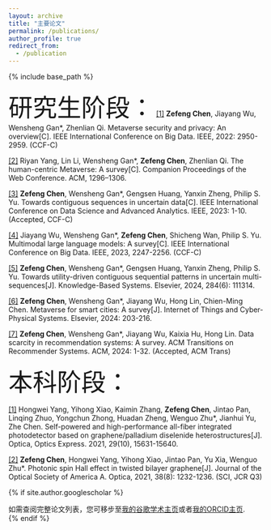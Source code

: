 ```yaml
---
layout: archive
title: "主要论文"
permalink: /publications/
author_profile: true
redirect_from:
  - /publication
---
```


{% include base_path %}

<font size=15>研究生阶段：</font>
[[1]](https://doi.org/10.1109/BigData55660.2022.10021112) **Zefeng Chen**, Jiayang Wu, Wensheng Gan*, Zhenlian Qi. Metaverse security and privacy: An overview[C]. IEEE International Conference on Big Data. IEEE, 2022: 2950-2959. (CCF-C)

[[2]](https://doi.org/10.1145/3543873.3587593) Riyan Yang, Lin Li, Wensheng Gan*, **Zefeng Chen**, Zhenlian Qi. The human-centric Metaverse: A survey[C]. Companion Proceedings of the Web Conference. ACM, 1296–1306.

[[3]](https://doi.org/10.1109/DSAA60987.2023.10302526) **Zefeng Chen**, Wensheng Gan*, Gengsen Huang, Yanxin Zheng, Philip S. Yu. Towards contiguous sequences in uncertain data[C]. IEEE International Conference on Data Science and Advanced Analytics. IEEE, 2023: 1-10. (Accepted, CCF-C)

[[4]](https://doi.org/10.1109/BigData59044.2023.10386743) Jiayang Wu, Wensheng Gan*, **Zefeng Chen**, Shicheng Wan, Philip S. Yu. Multimodal large language models: A survey[C]. IEEE International Conference on Big Data. IEEE, 2023, 2247-2256. (CCF-C)

[[5]](https://doi.org/10.1016/j.knosys.2023.111314) **Zefeng Chen**, Wensheng Gan*, Gengsen Huang, Yanxin Zheng, Philip S. Yu. Towards utility-driven contiguous sequential patterns in uncertain multi-sequences[J]. Knowledge-Based Systems. Elsevier, 2024, 284(6): 111314.

[[6]](https://doi.org/10.1016/j.iotcps.2023.12.002) **Zefeng Chen**, Wensheng Gan*, Jiayang Wu, Hong Lin, Chien-Ming Chen. Metaverse for smart cities: A survey[J]. Internet of Things and Cyber-Physical Systems. Elsevier, 2024: 203-216.

[[7]](https://doi.org/10.1145/3639063) **Zefeng Chen**, Wensheng Gan*, Jiayang Wu, Kaixia Hu, Hong Lin. Data scarcity in recommendation systems: A survey. ACM Transitions on Recommender Systems. ACM, 2024: 1-32. (Accepted, ACM Trans)

<font size=15>本科阶段：</font>

[[1]](https://doi.org/10.1364/OE.425777) Hongwei Yang, Yihong Xiao, Kaimin Zhang, **Zefeng Chen**, Jintao Pan, Linqing Zhuo, Yongchun Zhong, Huadan Zheng, Wenguo Zhu*, Jianhui Yu, Zhe Chen. Self-powered and high-performance all-fiber integrated photodetector based on graphene/palladium diselenide heterostructures[J]. Optica, Optics Express. 2021, 29(10), 15631-15640.

[[2]](https://doi.org/10.1364/JOSAA.430598) **Zefeng Chen**, Hongwei Yang, Yihong Xiao, Jintao Pan, Yu Xia, Wenguo Zhu*. Photonic spin Hall effect in twisted bilayer graphene[J]. Journal of the Optical Society of America A. Optica, 2021, 38(8): 1232-1236. (SCI, JCR Q3)


{% if site.author.googlescholar %}
  <div class="wordwrap">如需查阅完整论文列表，您可移步至<a href="{{site.author.googlescholar}}">我的谷歌学术主页</a>或者<a href="{{site.author.orcid}}">我的ORCID主页</a>.</div>
{% endif %}
